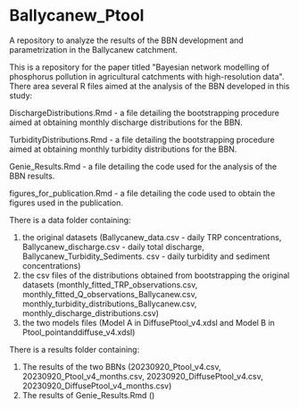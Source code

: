 # Ballycanew_Ptool
A repository to analyze the results of the BBN development and parametrization in the Ballycanew catchment.

This is a repository for the paper titled "Bayesian network modelling of phosphorus pollution in agricultural catchments with high-resolution data".
There area several R files aimed at the analysis of the BBN developed in this study:

DischargeDistributions.Rmd - a file detailing the bootstrapping procedure aimed at obtaining monthly discharge distributions for the BBN.

TurbidityDistributions.Rmd - a file detailing the bootstrapping procedure aimed at obtaining monthly turbidity distributions for the BBN.

Genie_Results.Rmd - a file detailing the code used for the analysis of the BBN results.

figures_for_publication.Rmd - a file detailing the code used to obtain the figures used in the publication.

There is a data folder containing:
1. the original datasets (Ballycanew_data.csv - daily TRP concentrations, Ballycanew_discharge.csv - daily total discharge, Ballycanew_Turbidity_Sediments. csv - daily turbidity and sediment concentrations)
2. the csv files of the distributions obtained from bootstrapping the original datasets (monthly_fitted_TRP_observations.csv, monthly_fitted_Q_observations_Ballycanew.csv, monthly_turbidity_distributions_Ballycanew.csv, monthly_discharge_distributions.csv)
3. the two models files (Model A in DiffusePtool_v4.xdsl and Model B in Ptool_pointanddiffuse_v4.xdsl)

There is a results folder containing:
1. The results of the two BBNs (20230920_Ptool_v4.csv, 20230920_Ptool_v4_months.csv, 20230920_DiffusePtool_v4.csv, 20230920_DiffusePtool_v4_months.csv)
2. The results of Genie_Results.Rmd ()

